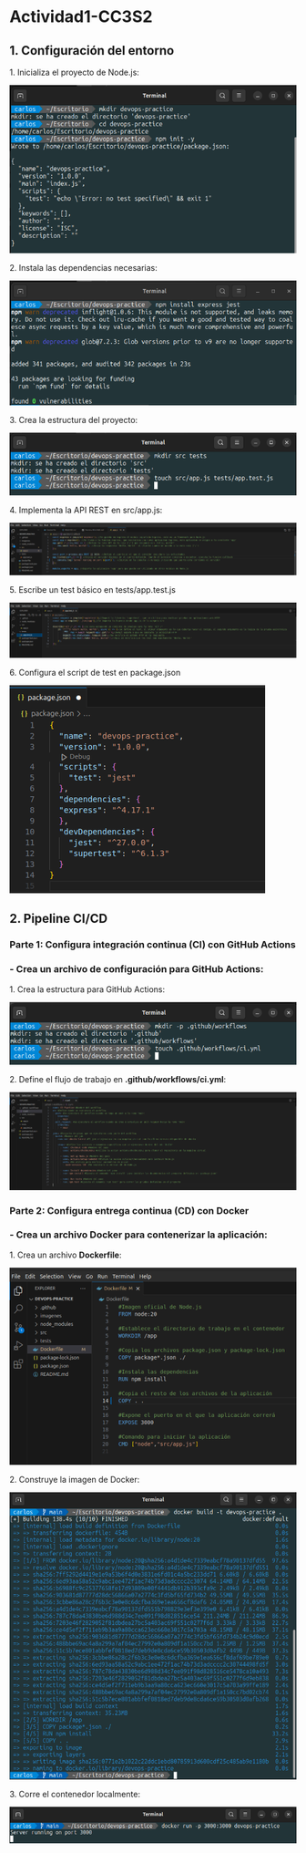 <h1>Actividad1-CC3S2</h1>
<h2>1. Configuración del entorno</h2>
<p>1. Inicializa el proyecto de Node.js:</p>

![Para inicializar el proyecto](./imagenes/imagen1.1.png)

<p>2. Instala las dependencias necesarias:</p>

![Instalacion de dependencias](./imagenes/imagen1.2.png)

<p>3. Crea la estructura del proyecto:</p>

![Estructura del proyecto](./imagenes/imagen1.3.png)

<p>4. Implementa la API REST en src/app.js:</p>

![Implementación del API REST](./imagenes/imagen1.4.png)

<p>5. Escribe un test básico en tests/app.test.js</p>

![Test básico](./imagenes/imagen1.5.png)

<p>6. Configura el script de test en package.json</p>

![Configuración de script](./imagenes/imagen1.6.png)

<h2>2. Pipeline CI/CD</h2>

<h3>Parte 1: Configura integración continua (CI) con GitHub Actions</h3>
<h3>- Crea un archivo de configuración para GitHub Actions:</h3>

<p>1. Crea la estructura para GitHub Actions:</p>

![Estructura](./imagenes/imagen2.1.png)

<p>2. Define el flujo de trabajo en <b>.github/workflows/ci.yml</b>:</p>

![Flujo de trabajo](./imagenes/imagen2.2.png)

<h3>Parte 2: Configura entrega continua (CD) con Docker</h3>
<h3>- Crea un archivo Docker para contenerizar la aplicación:</h3>
<p>1. Crea un archivo <b>Dockerfile</b>:</p>

![Dockerfile](./imagenes/imagenDockerfile.png)

<p>2. Construye la imagen de Docker:</p>

![Imagen Docker](./imagenes/construccionImagenDocker.png)

<p>3. Corre el contenedor localmente:</p>

![Contenedor Local](./imagenes/contenedorDockerLocal.png)